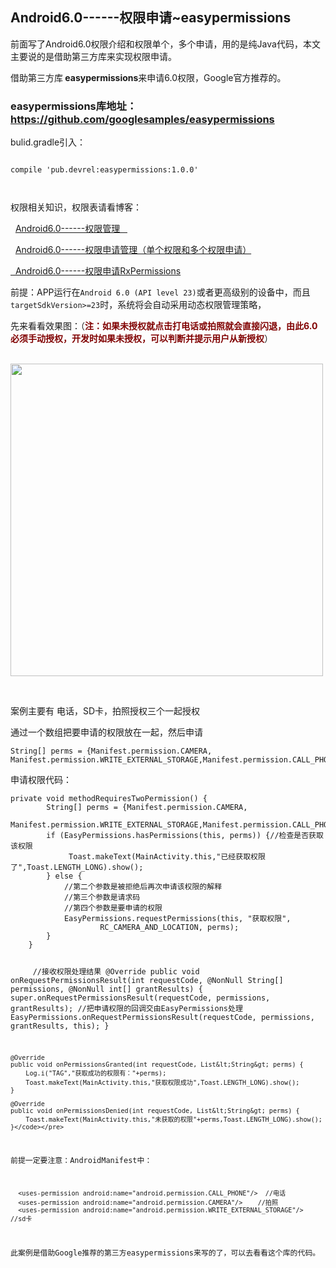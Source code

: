 ## Android6.0------权限申请~easypermissions 
 <p>前面写了Android6.0权限介绍和权限单个，多个申请，用的是纯Java代码，本文主要说的是借助第三方库来实现权限申请。</p> 
<p>借助第三方库<strong> easypermissions</strong>来申请6.0权限，Google官方推荐的。</p> 
<span id="OSC_h1_1"></span>
<h3><strong><strong><strong>easypermissions</strong>库地址：</strong></strong><a href="https://github.com/googlesamples/easypermissions" target="_blank" rel="nofollow">https://github.com/googlesamples/easypermissions</a></h3> 
<p>bulid.gradle引入：</p> 
<pre><code class="language-java">
compile 'pub.devrel:easypermissions:1.0.0'

</code></pre> 
<p>权限相关知识，权限表请看博客：</p> 
<p>&nbsp; <a href="https://my.oschina.net/zhangqie/blog/1540896" target="_blank" rel="nofollow">Android6.0------权限管理&nbsp; &nbsp;</a> &nbsp; &nbsp;</p> 
<p>&nbsp; <a href="https://my.oschina.net/zhangqie/blog/1541599" target="_blank" rel="nofollow">Android6.0------权限申请管理（单个权限和多个权限申请）</a></p> 
<p><a href="https://my.oschina.net/zhangqie/blog/1542096" target="_blank" rel="nofollow">&nbsp; Android6.0------权限申请RxPermissions</a></p> 
<p>前提：APP运行在<code>Android 6.0 (API level 23)</code>或者更高级别的设备中，而且<code>targetSdkVersion&gt;=23</code>时，系统将会自动采用动态权限管理策略，</p> 
<p>先来看看效果图：（<strong><span style="color:#800000">注：如果未授权就点击打电话或拍照就会直接闪退，由此6.0必须手动授权，开发时如果未授权，可以判断并提示用户从新授权</span></strong>）</p> 
<p>&nbsp;&nbsp;&nbsp;&nbsp; <img alt="" src="http://images2017.cnblogs.com/blog/1041439/201709/1041439-20170922145839728-1969100010.gif" width="500"></p> 
<p>&nbsp;</p> 
<p>案例主要有 电话，SD卡，拍照授权三个一起授权</p> 
<p>通过一个数组把要申请的权限放在一起，然后申请</p> 
<pre><code class="language-java">String[] perms = {Manifest.permission.CAMERA,
Manifest.permission.WRITE_EXTERNAL_STORAGE,Manifest.permission.CALL_PHONE};</code></pre> 
<p>申请权限代码：</p> 
<pre><code class="language-java">private void methodRequiresTwoPermission() {
        String[] perms = {Manifest.permission.CAMERA,
                 Manifest.permission.WRITE_EXTERNAL_STORAGE,Manifest.permission.CALL_PHONE};
        if (EasyPermissions.hasPermissions(this, perms)) {//检查是否获取该权限
             Toast.makeText(MainActivity.this,"已经获取权限了",Toast.LENGTH_LONG).show();
        } else {
            //第二个参数是被拒绝后再次申请该权限的解释
            //第三个参数是请求码
            //第四个参数是要申请的权限
            EasyPermissions.requestPermissions(this, "获取权限",
                    RC_CAMERA_AND_LOCATION, perms);
        }
    }

　　　//接收权限处理结果
    @Override
    public void onRequestPermissionsResult(int requestCode, 
                       @NonNull String[] permissions, @NonNull int[] grantResults) {
        super.onRequestPermissionsResult(requestCode, permissions, grantResults);
        //把申请权限的回调交由EasyPermissions处理
        EasyPermissions.onRequestPermissionsResult(requestCode, permissions, grantResults, this);
    }

    @Override
    public void onPermissionsGranted(int requestCode, List&lt;String&gt; perms) {
        Log.i("TAG","获取成功的权限有："+perms);
        Toast.makeText(MainActivity.this,"获取权限成功",Toast.LENGTH_LONG).show();
    }

    @Override
    public void onPermissionsDenied(int requestCode, List&lt;String&gt; perms) {
        Toast.makeText(MainActivity.this,"未获取的权限"+perms,Toast.LENGTH_LONG).show();
    }</code></pre> 
<p>前提一定要注意：AndroidManifest中：</p> 
<pre><code class="language-html">  &lt;uses-permission android:name="android.permission.CALL_PHONE"/&gt;  //电话
  &lt;uses-permission android:name="android.permission.CAMERA"/&gt;    //拍照
  &lt;uses-permission android:name="android.permission.WRITE_EXTERNAL_STORAGE"/&gt;     //sd卡</code></pre> 
<p>此案例是借助Google推荐的第三方easypermissions来写的了，可以去看看这个库的代码。</p> 
<p>&nbsp;</p> 
